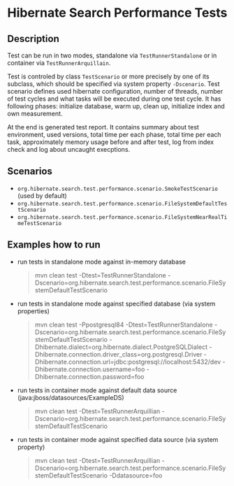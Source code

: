 Hibernate Search Performance Tests
==================================

## Description

Test can be run in two modes, standalone via `TestRunnerStandalone` or in container via `TestRunnerArquillain`.

Test is controled by class `TestScenario` or more precisely by one of its subclass, 
which should be specified via system property `-Dscenario`. 
Test scenario defines used hibernate configuration, number of threads, number of test cycles and what tasks will be executed during one test cycle. 
It has following phases: initialize database, warm up, clean up, initialize index and own measurement.

At the end is generated test report. It contains summary about test environment, used versions, 
total time per each phase, total time per each task, approximately memory usage before and after test, 
log from index check and log about uncaught execptions.


## Scenarios

- `org.hibernate.search.test.performance.scenario.SmokeTestScenario` (used by default)
- `org.hibernate.search.test.performance.scenario.FileSystemDefaultTestScenario`
- `org.hibernate.search.test.performance.scenario.FileSystemNearRealTimeTestScenario`
 

## Examples how to run

- run tests in standalone mode against in-memory database

    > mvn clean test -Dtest=TestRunnerStandalone 
                     -Dscenario=org.hibernate.search.test.performance.scenario.FileSystemDefaultTestScenario

- run tests in standalone mode against specified database (via system properties)

    > mvn clean test -Ppostgresql84
                     -Dtest=TestRunnerStandalone 
                     -Dscenario=org.hibernate.search.test.performance.scenario.FileSystemDefaultTestScenario
                     -Dhibernate.dialect=org.hibernate.dialect.PostgreSQLDialect
                     -Dhibernate.connection.driver_class=org.postgresql.Driver
                     -Dhibernate.connection.url=jdbc:postgresql://localhost:5432/dev
                     -Dhibernate.connection.username=foo
                     -Dhibernate.connection.password=foo
                     
- run tests in container mode against default data source (java:jboss/datasources/ExampleDS)

    > mvn clean test -Dtest=TestRunnerArquillian
                     -Dscenario=org.hibernate.search.test.performance.scenario.FileSystemDefaultTestScenario 

- run tests in container mode against specified data source (via system property)                     
    
    > mvn clean test -Dtest=TestRunnerArquillian
                     -Dscenario=org.hibernate.search.test.performance.scenario.FileSystemDefaultTestScenario 
                     -Ddatasource=foo
